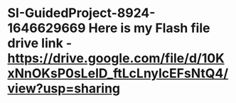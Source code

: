 # SI-GuidedProject-8924-1646629669  Here is my Flash file drive link - https://drive.google.com/file/d/10KxNnOKsP0sLelD_ftLcLnylcEFsNtQ4/view?usp=sharing
